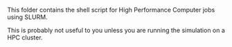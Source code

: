 This folder contains the shell script for High Performance Computer jobs using SLURM.

This is probably not useful to you unless you are running the simulation on a HPC cluster.


